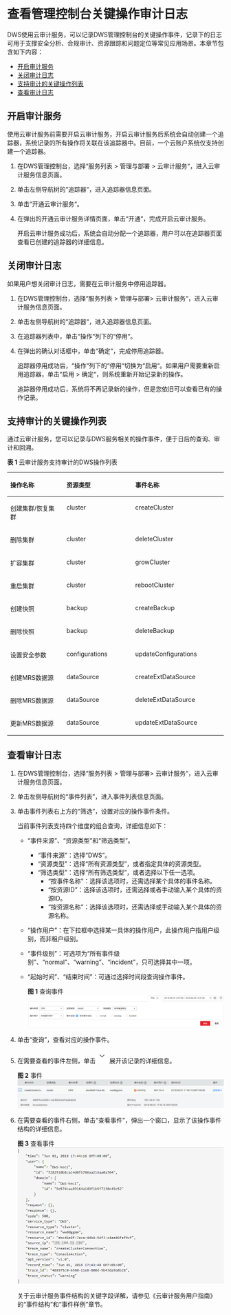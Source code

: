 # 查看管理控制台关键操作审计日志<a name="dws_01_0118"></a>

DWS使用云审计服务，可以记录DWS管理控制台的关键操作事件，记录下的日志可用于支撑安全分析、合规审计、资源跟踪和问题定位等常见应用场景。本章节包含如下内容：

-   [开启审计服务](#section129109290328)
-   [关闭审计日志](#section1247674310321)
-   [支持审计的关键操作列表](#section6775838155314)
-   [查看审计日志](#section5922593541)

## 开启审计服务<a name="section129109290328"></a>

使用云审计服务前需要开启云审计服务，开启云审计服务后系统会自动创建一个追踪器，系统记录的所有操作将关联在该追踪器中。目前，一个云账户系统仅支持创建一个追踪器。

1.  在DWS管理控制台，选择“服务列表 \> 管理与部署 \> 云审计服务“，进入云审计服务信息页面。
2.  单击左侧导航树的“追踪器“，进入追踪器信息页面。
3.  单击“开通云审计服务“。
4.  在弹出的开通云审计服务详情页面，单击“开通“，完成开启云审计服务。

    开启云审计服务成功后，系统会自动分配一个追踪器，用户可以在追踪器页面查看已创建的追踪器的详细信息。


## 关闭审计日志<a name="section1247674310321"></a>

如果用户想关闭审计日志，需要在云审计服务中停用追踪器。

1.  在DWS管理控制台，选择“服务列表 \> 管理与部署\> 云审计服务“，进入云审计服务信息页面。
2.  单击左侧导航树的“追踪器“，进入追踪器信息页面。
3.  在追踪器列表中，单击“操作“列下的“停用“。
4.  在弹出的确认对话框中，单击“确定“，完成停用追踪器。

    追踪器停用成功后，“操作“列下的“停用“切换为“启用“。如果用户需要重新启用追踪器，单击“启用 \> 确定“，则系统重新开始记录新的操作。

    追踪器停用成功后，系统将不再记录新的操作，但是您依旧可以查看已有的操作记录。


## 支持审计的关键操作列表<a name="section6775838155314"></a>

通过云审计服务，您可以记录与DWS服务相关的操作事件，便于日后的查询、审计和回溯。

**表 1**  云审计服务支持审计的DWS操作列表

<a name="table108627353548"></a>
<table><thead align="left"><tr id="row13512483544"><th class="cellrowborder" valign="top" width="25.979999999999997%" id="mcps1.2.4.1.1"><p id="p1035134865418"><a name="p1035134865418"></a><a name="p1035134865418"></a>操作名称</p>
</th>
<th class="cellrowborder" valign="top" width="31.78%" id="mcps1.2.4.1.2"><p id="p03544855411"><a name="p03544855411"></a><a name="p03544855411"></a>资源类型</p>
</th>
<th class="cellrowborder" valign="top" width="42.24%" id="mcps1.2.4.1.3"><p id="p1935148115420"><a name="p1935148115420"></a><a name="p1935148115420"></a>事件名称</p>
</th>
</tr>
</thead>
<tbody><tr id="row3934935145410"><td class="cellrowborder" valign="top" width="25.979999999999997%" headers="mcps1.2.4.1.1 "><p id="p493433512544"><a name="p493433512544"></a><a name="p493433512544"></a>创建集群/恢复集群</p>
</td>
<td class="cellrowborder" valign="top" width="31.78%" headers="mcps1.2.4.1.2 "><p id="p6934153545414"><a name="p6934153545414"></a><a name="p6934153545414"></a>cluster</p>
</td>
<td class="cellrowborder" valign="top" width="42.24%" headers="mcps1.2.4.1.3 "><p id="p3934103515413"><a name="p3934103515413"></a><a name="p3934103515413"></a>createCluster</p>
</td>
</tr>
<tr id="row1293463514543"><td class="cellrowborder" valign="top" width="25.979999999999997%" headers="mcps1.2.4.1.1 "><p id="p593443512545"><a name="p593443512545"></a><a name="p593443512545"></a>删除集群</p>
</td>
<td class="cellrowborder" valign="top" width="31.78%" headers="mcps1.2.4.1.2 "><p id="p179341735105420"><a name="p179341735105420"></a><a name="p179341735105420"></a>cluster</p>
</td>
<td class="cellrowborder" valign="top" width="42.24%" headers="mcps1.2.4.1.3 "><p id="p189341335145413"><a name="p189341335145413"></a><a name="p189341335145413"></a>deleteCluster</p>
</td>
</tr>
<tr id="row179346353547"><td class="cellrowborder" valign="top" width="25.979999999999997%" headers="mcps1.2.4.1.1 "><p id="p6934935115417"><a name="p6934935115417"></a><a name="p6934935115417"></a>扩容集群</p>
</td>
<td class="cellrowborder" valign="top" width="31.78%" headers="mcps1.2.4.1.2 "><p id="p69341735125415"><a name="p69341735125415"></a><a name="p69341735125415"></a>cluster</p>
</td>
<td class="cellrowborder" valign="top" width="42.24%" headers="mcps1.2.4.1.3 "><p id="p1693403565411"><a name="p1693403565411"></a><a name="p1693403565411"></a>growCluster</p>
</td>
</tr>
<tr id="row4934203595417"><td class="cellrowborder" valign="top" width="25.979999999999997%" headers="mcps1.2.4.1.1 "><p id="p16934135115420"><a name="p16934135115420"></a><a name="p16934135115420"></a>重启集群</p>
</td>
<td class="cellrowborder" valign="top" width="31.78%" headers="mcps1.2.4.1.2 "><p id="p29351635165416"><a name="p29351635165416"></a><a name="p29351635165416"></a>cluster</p>
</td>
<td class="cellrowborder" valign="top" width="42.24%" headers="mcps1.2.4.1.3 "><p id="p16935935205420"><a name="p16935935205420"></a><a name="p16935935205420"></a>rebootCluster</p>
</td>
</tr>
<tr id="row4935143555411"><td class="cellrowborder" valign="top" width="25.979999999999997%" headers="mcps1.2.4.1.1 "><p id="p1193543545412"><a name="p1193543545412"></a><a name="p1193543545412"></a>创建快照</p>
</td>
<td class="cellrowborder" valign="top" width="31.78%" headers="mcps1.2.4.1.2 "><p id="p1593563555419"><a name="p1593563555419"></a><a name="p1593563555419"></a>backup</p>
</td>
<td class="cellrowborder" valign="top" width="42.24%" headers="mcps1.2.4.1.3 "><p id="p893583555415"><a name="p893583555415"></a><a name="p893583555415"></a>createBackup</p>
</td>
</tr>
<tr id="row1893543510548"><td class="cellrowborder" valign="top" width="25.979999999999997%" headers="mcps1.2.4.1.1 "><p id="p69351335185410"><a name="p69351335185410"></a><a name="p69351335185410"></a>删除快照</p>
</td>
<td class="cellrowborder" valign="top" width="31.78%" headers="mcps1.2.4.1.2 "><p id="p129356358546"><a name="p129356358546"></a><a name="p129356358546"></a>backup</p>
</td>
<td class="cellrowborder" valign="top" width="42.24%" headers="mcps1.2.4.1.3 "><p id="p193513514547"><a name="p193513514547"></a><a name="p193513514547"></a>deleteBackup</p>
</td>
</tr>
<tr id="row893593514540"><td class="cellrowborder" valign="top" width="25.979999999999997%" headers="mcps1.2.4.1.1 "><p id="p11935183575415"><a name="p11935183575415"></a><a name="p11935183575415"></a>设置安全参数</p>
</td>
<td class="cellrowborder" valign="top" width="31.78%" headers="mcps1.2.4.1.2 "><p id="p69351435205413"><a name="p69351435205413"></a><a name="p69351435205413"></a>configurations</p>
</td>
<td class="cellrowborder" valign="top" width="42.24%" headers="mcps1.2.4.1.3 "><p id="p1693513520544"><a name="p1693513520544"></a><a name="p1693513520544"></a>updateConfigurations</p>
</td>
</tr>
<tr id="row17935113525410"><td class="cellrowborder" valign="top" width="25.979999999999997%" headers="mcps1.2.4.1.1 "><p id="p8935133519544"><a name="p8935133519544"></a><a name="p8935133519544"></a>创建MRS数据源</p>
</td>
<td class="cellrowborder" valign="top" width="31.78%" headers="mcps1.2.4.1.2 "><p id="p39350352549"><a name="p39350352549"></a><a name="p39350352549"></a>dataSource</p>
</td>
<td class="cellrowborder" valign="top" width="42.24%" headers="mcps1.2.4.1.3 "><p id="p69351235115420"><a name="p69351235115420"></a><a name="p69351235115420"></a>createExtDataSource</p>
</td>
</tr>
<tr id="row13935153525412"><td class="cellrowborder" valign="top" width="25.979999999999997%" headers="mcps1.2.4.1.1 "><p id="p293533595416"><a name="p293533595416"></a><a name="p293533595416"></a>删除MRS数据源</p>
</td>
<td class="cellrowborder" valign="top" width="31.78%" headers="mcps1.2.4.1.2 "><p id="p1093553525418"><a name="p1093553525418"></a><a name="p1093553525418"></a>dataSource</p>
</td>
<td class="cellrowborder" valign="top" width="42.24%" headers="mcps1.2.4.1.3 "><p id="p6935113517541"><a name="p6935113517541"></a><a name="p6935113517541"></a>deleteExtDataSource</p>
</td>
</tr>
<tr id="row119354358545"><td class="cellrowborder" valign="top" width="25.979999999999997%" headers="mcps1.2.4.1.1 "><p id="p293633515545"><a name="p293633515545"></a><a name="p293633515545"></a>更新MRS数据源</p>
</td>
<td class="cellrowborder" valign="top" width="31.78%" headers="mcps1.2.4.1.2 "><p id="p3936535185420"><a name="p3936535185420"></a><a name="p3936535185420"></a>dataSource</p>
</td>
<td class="cellrowborder" valign="top" width="42.24%" headers="mcps1.2.4.1.3 "><p id="p1193610357545"><a name="p1193610357545"></a><a name="p1193610357545"></a>updateExtDataSource</p>
</td>
</tr>
</tbody>
</table>

## 查看审计日志<a name="section5922593541"></a>

1.  在DWS管理控制台，选择“服务列表 \> 管理与部署\> 云审计服务“，进入云审计服务信息页面。
2.  单击左侧导航树的“事件列表”，进入事件列表信息页面。
3.  单击事件列表右上方的“筛选”，设置对应的操作事件条件。

    当前事件列表支持四个维度的组合查询，详细信息如下：

    -   “事件来源”、“资源类型”和“筛选类型”。
        -   “事件来源”：选择“DWS”。
        -   “资源类型”：选择“所有资源类型”，或者指定具体的资源类型。
        -   “筛选类型”：选择“所有筛选类型”，或者选择以下任一选项。
            -   “按事件名称”：选择该选项时，还需选择某个具体的事件名称。
            -   “按资源ID”：选择该选项时，还需选择或者手动输入某个具体的资源ID。
            -   “按资源名称”：选择该选项时，还需选择或手动输入某个具体的资源名称。


    -   “操作用户”：在下拉框中选择某一具体的操作用户，此操作用户指用户级别，而非租户级别。
    -   “事件级别”：可选项为“所有事件级别”、“normal”、“warning”、“incident”，只可选择其中一项。
    -   “起始时间”、“结束时间”：可通过选择时间段查询操作事件。

        **图 1**  查询事件<a name="fig157221327710"></a>  
        ![](figures/查询事件.png "查询事件")


4.  单击“查询”，查看对应的操作事件。
5.  在需要查看的事件左侧，单击![](figures/icon_dws_expand.png)展开该记录的详细信息。

    **图 2**  事件<a name="fig129301211174914"></a>  
    ![](figures/事件.png "事件")

6.  在需要查看的事件右侧，单击“查看事件”，弹出一个窗口，显示了该操作事件结构的详细信息。

    **图 3**  查看事件<a name="fig92521031757"></a>  
    ![](figures/查看事件.png "查看事件")

    关于云审计服务事件结构的关键字段详解，请参见《云审计服务用户指南》的“事件结构”和“事件样例”章节。


